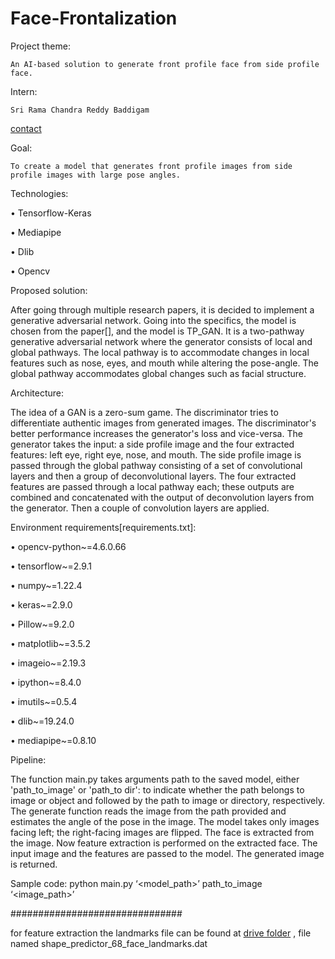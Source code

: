 # Face-Frontalization

Project theme:

    An AI-based solution to generate front profile face from side profile face.

Intern:    

    Sri Rama Chandra Reddy Baddigam 
[contact](mailto:ep19btech11003@iith.ac.in) 

Goal: 

    To create a model that generates front profile images from side profile images with large pose angles.

Technologies:

•	Tensorflow-Keras

•	Mediapipe 

•	Dlib

•	Opencv 


Proposed solution:

 After going through multiple research papers, it is decided to implement a generative adversarial network. Going into the specifics, the model is chosen from the paper[], and the model is TP_GAN. It is a two-pathway generative adversarial network where the generator consists of local and global pathways. The local pathway is to accommodate changes in local features such as nose, eyes, and mouth while altering the pose-angle. The global pathway accommodates global changes such as facial structure.


Architecture:

 The idea of a GAN is a zero-sum game. The discriminator tries to differentiate authentic images from generated images. The discriminator's better performance increases the generator's loss and vice-versa. The generator takes the input: a side profile image and the four extracted features: left eye, right eye, nose, and mouth. The side profile image is passed through the global pathway consisting of a set of convolutional layers and then a group of deconvolutional layers. The four extracted features are passed through a local pathway each; these outputs are combined and concatenated with the output of deconvolution layers from the generator. Then a couple of convolution layers are applied.



Environment requirements[requirements.txt]:

•	opencv-python~=4.6.0.66

•	tensorflow~=2.9.1

•	numpy~=1.22.4

•	keras~=2.9.0

•	Pillow~=9.2.0

•	matplotlib~=3.5.2

•	imageio~=2.19.3

•	ipython~=8.4.0

•	imutils~=0.5.4

•	dlib~=19.24.0

•	mediapipe~=0.8.10

Pipeline:

 The function main.py takes arguments path to the saved model, either 'path_to_image' or 'path_to dir': to indicate whether the path belongs to image or object and followed by the path to image or directory, respectively. The generate function reads the image from the path provided and estimates the angle of the pose in the image. The model takes only images facing left; the right-facing images are flipped. The face is extracted from the image. Now feature extraction is performed on the extracted face. The input image and the features are passed to the model. The generated image is returned. 


Sample code: python main.py  ‘<model_path>’  path_to_image  ‘<image_path>’

###############################

for feature extraction the landmarks file can be found at [drive folder](https://drive.google.com/drive/folders/14C1xOl4DmN3cA2Xu8bBB-ad-jV_mMXx9?usp=sharing) , file named shape_predictor_68_face_landmarks.dat
